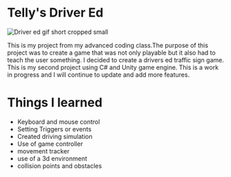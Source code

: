 # Telly's Driver Ed

![Driver ed gif short cropped small](https://user-images.githubusercontent.com/84033650/197017360-f6d65d72-f984-47ff-aede-d299fd709a33.gif)


This is my project from my advanced coding class.The purpose of this project was to create a game that was not only playable but it also had to teach the user something. I decided to create a drivers ed traffic sign game. This is my second project using C# and Unity game engine. This is a work in progress and I will continue to update and add more features. 


# Things I learned

* Keyboard and mouse control
* Setting Triggers or events
* Created driving simulation
* Use of game controller
* movement tracker
* use of a 3d environment
* collision points and obstacles
